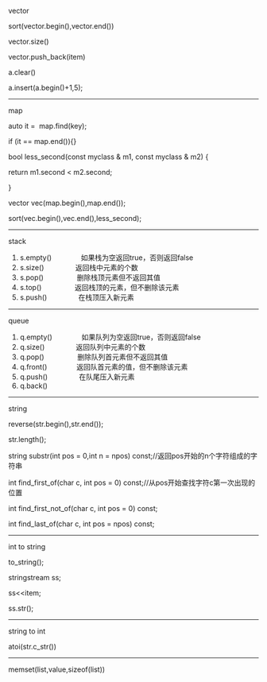 vector

sort(vector.begin(),vector.end())

vector.size()

vector.push_back(item)

a.clear()

a.insert(a.begin()+1,5);

------

map

auto it =  map.find(key);

if (it == map.end()){}

bool less_second(const myclass & m1, const myclass & m2) {

return m1.second < m2.second;

}

vector vec(map.begin(),map.end());

sort(vec.begin(),vec.end(),less_second);

------

stack

1. s.empty()               如果栈为空返回true，否则返回false  
2. s.size()                返回栈中元素的个数  
3. s.pop()                 删除栈顶元素但不返回其值  
4. s.top()                 返回栈顶的元素，但不删除该元素  
5. s.push()                在栈顶压入新元素  

------

queue

1. q.empty()               如果队列为空返回true，否则返回false  
2. q.size()                返回队列中元素的个数  
3. q.pop()                 删除队列首元素但不返回其值  
4. q.front()               返回队首元素的值，但不删除该元素  
5. q.push()                在队尾压入新元素  
6. q.back() 

------

string

reverse(str.begin(),str.end()); 

str.length();

string substr(int pos = 0,int n = npos) const;//返回pos开始的n个字符组成的字符串

int find_first_of(char c, int pos = 0) const;//从pos开始查找字符c第一次出现的位置

int find_first_not_of(char c, int pos = 0) const;

int find_last_of(char c, int pos = npos) const;

------

int to string

to_string();

stringstream ss;

ss<<item;

ss.str();

------

string to int

atoi(str.c_str())

------

memset(list,value,sizeof(list))